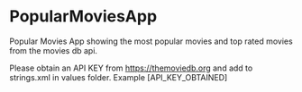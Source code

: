 # PopularMoviesApp
Popular Movies App showing the most popular movies and top rated movies from the movies db api.

Please obtain an API KEY from https://themoviedb.org and add to strings.xml in values folder.
Example <string name="api_key">[API_KEY_OBTAINED]</string>

